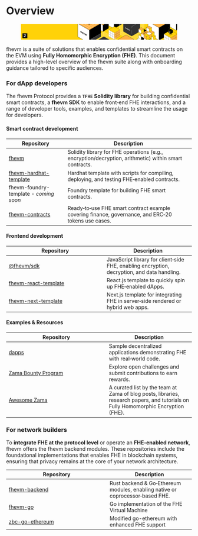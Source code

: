 # Overview

<figure><img src="../.gitbook/assets/doc_header_fhevm.png" alt=""><figcaption></figcaption></figure>

fhevm is a suite of solutions that enables confidential smart contracts on the EVM using **Fully Homomorphic Encryption (FHE)**. This document provides a high-level overview of the fhevm suite along with onboarding guidance tailored to specific audiences.

### For dApp developers

The fhevm Protocol provides a **`TFHE` Solidity library** for building confidential smart contracts, a **fhevm SDK** to enable front‐end FHE interactions, and a range of developer tools, examples, and templates to streamline the usage for developers.&#x20;

#### Smart contract development

<table><thead><tr><th width="245">Repository</th><th width="580">Description</th></tr></thead><tbody><tr><td><a href="https://github.com/zama-ai/fhevm-solidity/">fhevm</a></td><td>Solidity library for FHE operations (e.g., encryption/decryption, arithmetic) within smart contracts.</td></tr><tr><td><a href="https://github.com/zama-ai/fhevm-hardhat-template">fhevm-hardhat-template</a></td><td>Hardhat template with scripts for compiling, deploying, and testing FHE‐enabled contracts.</td></tr><tr><td>fhevm-foundry-template - <em>coming soon</em></td><td>Foundry template for building FHE smart contracts.</td></tr><tr><td><a href="https://github.com/zama-ai/fhevm-contracts">fhevm-contracts</a></td><td>Ready‐to‐use FHE smart contract example covering finance, governance, and ERC‐20 tokens use cases.</td></tr></tbody></table>

#### Frontend development

<table><thead><tr><th width="252">Repository</th><th>Description</th></tr></thead><tbody><tr><td><a href="https://github.com/zama-ai/fhevmjs/">@fhevm/sdk</a></td><td>JavaScript library for client‐side FHE, enabling encryption, decryption, and data handling.</td></tr><tr><td><a href="https://github.com/zama-ai/fhevm-react-template">fhevm-react-template</a></td><td>React.js template to quickly spin up FHE‐enabled dApps.</td></tr><tr><td><a href="https://github.com/zama-ai/fhevm-next-template">fhevm-next-template</a></td><td>Next.js template for integrating FHE in server‐side rendered or hybrid web apps.</td></tr></tbody></table>

#### Examples & Resources

<table><thead><tr><th width="258">Repository</th><th>Description</th></tr></thead><tbody><tr><td><a href="https://github.com/zama-ai/dapps">dapps</a></td><td>Sample decentralized applications demonstrating FHE with real‐world code.</td></tr><tr><td><a href="https://github.com/zama-ai/bounty-program">Zama Bounty Program</a></td><td>Explore open challenges and submit contributions to earn rewards.</td></tr><tr><td><a href="https://github.com/zama-ai/awesome-zama">Awesome Zama</a> </td><td>A curated list by the team at Zama of blog posts, libraries, research papers, and tutorials on Fully Homomorphic Encryption (FHE).</td></tr></tbody></table>

### For network builders

To **integrate FHE at the protocol level** or operate an **FHE‐enabled network**, fhevm offers the fhevm backend modules. These repositories include the foundational implementations that enables FHE in blockchain systems, ensuring that privacy remains at the core of your network architecture.

<table><thead><tr><th width="260">Repository</th><th>Description</th></tr></thead><tbody><tr><td><a href="https://github.com/zama-ai/fhevm-backend">fhevm-backend</a></td><td>Rust backend &#x26; Go‐Ethereum modules, enabling native or coprocessor‐based FHE.</td></tr><tr><td><a href="https://github.com/zama-ai/fhevm-go/">fhevm-go</a></td><td>Go implementation of the FHE Virtual Machine</td></tr><tr><td><a href="https://github.com/zama-ai/zbc-go-ethereum/">zbc-go-ethereum</a></td><td>Modified go-ethereum with enhanced FHE support</td></tr></tbody></table>
